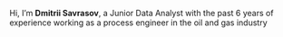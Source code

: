 Hi, I’m **Dmitrii Savrasov**, a Junior Data Analyst with the past 6 years of experience working as a process engineer in the oil and gas industry

<!---
SavDmitry/SavDmitry is a ✨ special ✨ repository because its `README.md` (this file) appears on your GitHub profile.
You can click the Preview link to take a look at your changes.
--->

